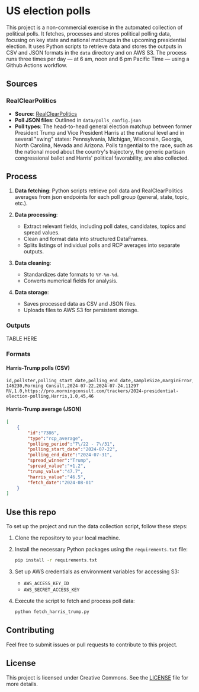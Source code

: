 
# US election polls

This project is a non-commercial exercise in the automated collection of political polls. It fetches, processes and stores political polling data, focusing on key state and national matchups in the upcoming presidential election. It uses Python scripts to retrieve data and stores the outputs in CSV and JSON formats in the `data` directory and on AWS S3. The process runs three times per day — at 6 am, noon and 6 pm Pacific Time — using a Github Actions workflow.

## Sources

### RealClearPolitics

- **Source**: [RealClearPolitics](https://www.realclearpolitics.com/)
- **Poll JSON files**: Outlined in `data/polls_config.json`
- **Poll types**: The head-to-head general election matchup between former President Trump and Vice President Harris at the national level and in several "swing" states: Pennsylvania, Michigan, Wisconsin, Georgia, North Carolina, Nevada and Arizona. Polls tangential to the race, such as the national mood about the country's trajectory, the generic partisan congressional ballot and Harris' political favorability, are also collected. 

## Process

1. **Data fetching**: Python scripts retrieve poll data and RealClearPolitics averages from json endpoints for each poll group (general, state, topic, etc.). 

2. **Data processing**: 
    - Extract relevant fields, including poll dates, candidates, topics and spread values.
    - Clean and format data into structured DataFrames.
    - Splits listings of individual polls and RCP averages into separate outputs.

3. **Data cleaning**:
    - Standardizes date formats to `%Y-%m-%d`.
    - Converts numerical fields for analysis.

4. **Data storage**:
    - Saves processed data as CSV and JSON files.
    - Uploads files to AWS S3 for persistent storage.

### Outputs



TABLE HERE








### Formats

#### Harris-Trump polls (CSV)
```
id,pollster,polling_start_date,polling_end_date,sampleSize,marginError,link,spread_winner,spread_value,trump_value,harris_value
146230,Morning Consult,2024-07-22,2024-07-24,11297 RV,1.0,https://pro.morningconsult.com/trackers/2024-presidential-election-polling,Harris,1.0,45,46
```

#### Harris-Trump average (JSON)
```json
[
    {
        "id":"7386",
        "type":"rcp_average",
        "polling_period":"7\/22 - 7\/31",
        "polling_start_date":"2024-07-22",
        "polling_end_date":"2024-07-31",
        "spread_winner":"Trump",
        "spread_value":"+1.2",
        "trump_value":"47.7",
        "harris_value":"46.5",
        "fetch_date":"2024-08-01"
    }
]
```

## Use this repo

To set up the project and run the data collection script, follow these steps:

1. Clone the repository to your local machine.

2. Install the necessary Python packages using the `requirements.txt` file:
   ```bash
   pip install -r requirements.txt
   ```

3. Set up AWS credentials as environment variables for accessing S3:
   - `AWS_ACCESS_KEY_ID`
   - `AWS_SECRET_ACCESS_KEY`

4. Execute the script to fetch and process poll data:
   ```bash
   python fetch_harris_trump.py
   ```

## Contributing

Feel free to submit issues or pull requests to contribute to this project.

## License

This project is licensed under Creative Commons. See the [LICENSE](LICENSE) file for more details.